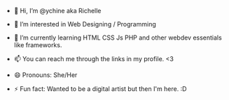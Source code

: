 - 👋 Hi, I’m @ychine aka Richelle
- 👀 I’m interested in Web Designing / Programming
- 🌱 I’m currently learning HTML CSS Js PHP and other webdev essentials like frameworks.
  
- 📫 You can reach me through the links in my profile. <3
- 😄 Pronouns: She/Her
- ⚡ Fun fact: Wanted to be a digital artist but then I'm here. :D 

<!---
ychine/ychine is a ✨ special ✨ repository because its `README.md` (this file) appears on your GitHub profile.
You can click the Preview link to take a look at your changes.
--->
